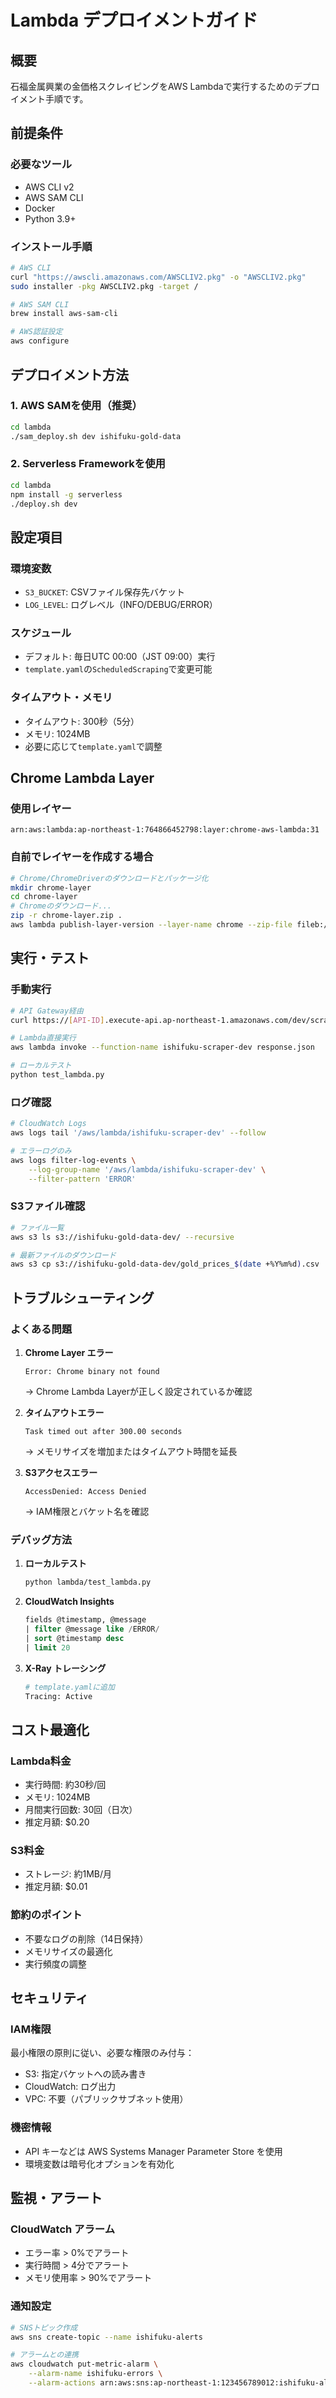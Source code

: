 # Lambda デプロイメントガイド

## 概要
石福金属興業の金価格スクレイピングをAWS Lambdaで実行するためのデプロイメント手順です。

## 前提条件

### 必要なツール
- AWS CLI v2
- AWS SAM CLI
- Docker
- Python 3.9+

### インストール手順

```bash
# AWS CLI
curl "https://awscli.amazonaws.com/AWSCLIV2.pkg" -o "AWSCLIV2.pkg"
sudo installer -pkg AWSCLIV2.pkg -target /

# AWS SAM CLI
brew install aws-sam-cli

# AWS認証設定
aws configure
```

## デプロイメント方法

### 1. AWS SAMを使用（推奨）

```bash
cd lambda
./sam_deploy.sh dev ishifuku-gold-data
```

### 2. Serverless Frameworkを使用

```bash
cd lambda
npm install -g serverless
./deploy.sh dev
```

## 設定項目

### 環境変数
- `S3_BUCKET`: CSVファイル保存先バケット
- `LOG_LEVEL`: ログレベル（INFO/DEBUG/ERROR）

### スケジュール
- デフォルト: 毎日UTC 00:00（JST 09:00）実行
- `template.yaml`の`ScheduledScraping`で変更可能

### タイムアウト・メモリ
- タイムアウト: 300秒（5分）
- メモリ: 1024MB
- 必要に応じて`template.yaml`で調整

## Chrome Lambda Layer

### 使用レイヤー
```
arn:aws:lambda:ap-northeast-1:764866452798:layer:chrome-aws-lambda:31
```

### 自前でレイヤーを作成する場合
```bash
# Chrome/ChromeDriverのダウンロードとパッケージ化
mkdir chrome-layer
cd chrome-layer
# Chromeのダウンロード...
zip -r chrome-layer.zip .
aws lambda publish-layer-version --layer-name chrome --zip-file fileb://chrome-layer.zip
```

## 実行・テスト

### 手動実行
```bash
# API Gateway経由
curl https://[API-ID].execute-api.ap-northeast-1.amazonaws.com/dev/scrape

# Lambda直接実行
aws lambda invoke --function-name ishifuku-scraper-dev response.json

# ローカルテスト
python test_lambda.py
```

### ログ確認
```bash
# CloudWatch Logs
aws logs tail '/aws/lambda/ishifuku-scraper-dev' --follow

# エラーログのみ
aws logs filter-log-events \
    --log-group-name '/aws/lambda/ishifuku-scraper-dev' \
    --filter-pattern 'ERROR'
```

### S3ファイル確認
```bash
# ファイル一覧
aws s3 ls s3://ishifuku-gold-data-dev/ --recursive

# 最新ファイルのダウンロード
aws s3 cp s3://ishifuku-gold-data-dev/gold_prices_$(date +%Y%m%d).csv ./
```

## トラブルシューティング

### よくある問題

1. **Chrome Layer エラー**
   ```
   Error: Chrome binary not found
   ```
   → Chrome Lambda Layerが正しく設定されているか確認

2. **タイムアウトエラー**
   ```
   Task timed out after 300.00 seconds
   ```
   → メモリサイズを増加またはタイムアウト時間を延長

3. **S3アクセスエラー**
   ```
   AccessDenied: Access Denied
   ```
   → IAM権限とバケット名を確認

### デバッグ方法

1. **ローカルテスト**
   ```bash
   python lambda/test_lambda.py
   ```

2. **CloudWatch Insights**
   ```sql
   fields @timestamp, @message
   | filter @message like /ERROR/
   | sort @timestamp desc
   | limit 20
   ```

3. **X-Ray トレーシング**
   ```bash
   # template.yamlに追加
   Tracing: Active
   ```

## コスト最適化

### Lambda料金
- 実行時間: 約30秒/回
- メモリ: 1024MB
- 月間実行回数: 30回（日次）
- 推定月額: $0.20

### S3料金
- ストレージ: 約1MB/月
- 推定月額: $0.01

### 節約のポイント
- 不要なログの削除（14日保持）
- メモリサイズの最適化
- 実行頻度の調整

## セキュリティ

### IAM権限
最小権限の原則に従い、必要な権限のみ付与：
- S3: 指定バケットへの読み書き
- CloudWatch: ログ出力
- VPC: 不要（パブリックサブネット使用）

### 機密情報
- API キーなどは AWS Systems Manager Parameter Store を使用
- 環境変数は暗号化オプションを有効化

## 監視・アラート

### CloudWatch アラーム
- エラー率 > 0%でアラート
- 実行時間 > 4分でアラート
- メモリ使用率 > 90%でアラート

### 通知設定
```bash
# SNSトピック作成
aws sns create-topic --name ishifuku-alerts

# アラームとの連携
aws cloudwatch put-metric-alarm \
    --alarm-name ishifuku-errors \
    --alarm-actions arn:aws:sns:ap-northeast-1:123456789012:ishifuku-alerts
```

